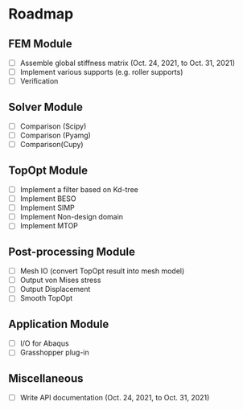 # Roadmap

## FEM Module

- [ ] Assemble global stiffness matrix (Oct. 24, 2021, to Oct. 31, 2021)
- [ ] Implement various supports (e.g. roller supports)
- [ ] Verification

## Solver Module

- [ ] Comparison (Scipy)
- [ ] Comparison (Pyamg)
- [ ] Comparison(Cupy)

## TopOpt Module

- [ ] Implement a filter based on Kd-tree
- [ ] Implement BESO
- [ ] Implement SIMP
- [ ] Implement Non-design domain
- [ ] Implement MTOP

## Post-processing Module

- [ ] Mesh IO (convert TopOpt result into mesh model)
- [ ] Output von Mises stress
- [ ] Output Displacement
- [ ] Smooth TopOpt

## Application Module

- [ ] I/O for Abaqus
- [ ] Grasshopper plug-in

## Miscellaneous

- [ ] Write API documentation (Oct. 24, 2021, to Oct. 31, 2021)
